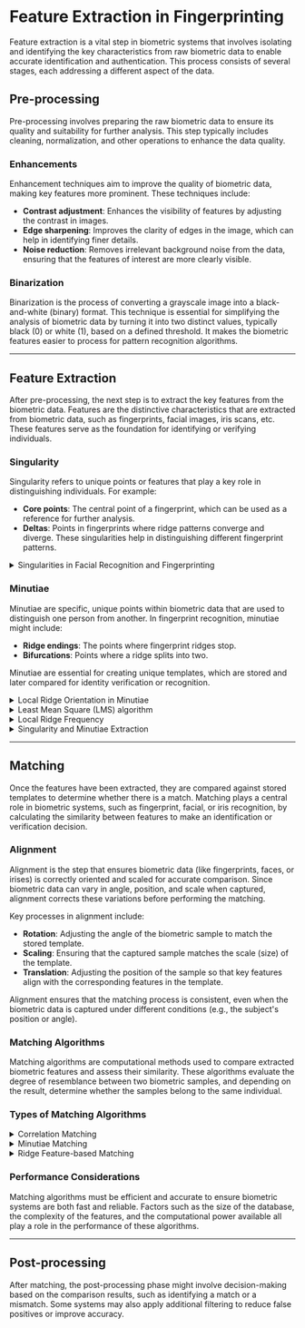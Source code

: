 # Feature Extraction in Fingerprinting
Feature extraction is a vital step in biometric systems that involves isolating and identifying the key characteristics from raw biometric data to enable accurate identification and authentication. This process consists of several stages, each addressing a different aspect of the data.

## Pre-processing
Pre-processing involves preparing the raw biometric data to ensure its quality and suitability for further analysis. This step typically includes cleaning, normalization, and other operations to enhance the data quality.

### Enhancements
Enhancement techniques aim to improve the quality of biometric data, making key features more prominent. These techniques include:
- **Contrast adjustment**: Enhances the visibility of features by adjusting the contrast in images.
- **Edge sharpening**: Improves the clarity of edges in the image, which can help in identifying finer details.
- **Noise reduction**: Removes irrelevant background noise from the data, ensuring that the features of interest are more clearly visible.

### Binarization
Binarization is the process of converting a grayscale image into a black-and-white (binary) format. This technique is essential for simplifying the analysis of biometric data by turning it into two distinct values, typically black (0) or white (1), based on a defined threshold. It makes the biometric features easier to process for pattern recognition algorithms.

---

## Feature Extraction
After pre-processing, the next step is to extract the key features from the biometric data. Features are the distinctive characteristics that are extracted from biometric data, such as fingerprints, facial images, iris scans, etc. These features serve as the foundation for identifying or verifying individuals.

### Singularity
Singularity refers to unique points or features that play a key role in distinguishing individuals. For example:
- **Core points**: The central point of a fingerprint, which can be used as a reference for further analysis.
- **Deltas**: Points in fingerprints where ridge patterns converge and diverge. These singularities help in distinguishing different fingerprint patterns.

<details>
  <summary>Singularities in Facial Recognition and Fingerprinting</summary>

---

In __facial recognition__, singularities might include the distances between key facial landmarks like eyes, nose, and mouth, which are crucial for distinguishing individuals.

In __fingerprinting__, there are three primary types of singularities that are commonly used in feature extraction:
- **Loop**
  - A loop is a type of fingerprint pattern where the ridge lines curve around and flow back into themselves, typically forming a circular or oval shape. These loops are among the most common fingerprint patterns.

- **Delta (Arch)**
  - A delta is a triangular pattern formed when three ridge lines converge or split. It is often located near the center of the fingerprint. Deltas are distinct landmarks used for comparison and are often present in the arch and loop patterns.

- **Whorl**
  - A whorl is a fingerprint pattern characterized by concentric circular ridge lines that revolve around a central point. This type of pattern is less common than loops and can have multiple concentric rings or spirals.

>Aligning the **cores** of two fingerprints is often the first step before a full comparison or match can be performed. By aligning the core points, biometric systems ensure that the fingerprint samples are in a similar orientation and position, improving the accuracy of further comparisons.

---

</details>

### Minutiae
Minutiae are specific, unique points within biometric data that are used to distinguish one person from another. In fingerprint recognition, minutiae might include:
- **Ridge endings**: The points where fingerprint ridges stop.
- **Bifurcations**: Points where a ridge splits into two.

Minutiae are essential for creating unique templates, which are stored and later compared for identity verification or recognition.
<details>
  <summary>Local Ridge Orientation in Minutiae</summary>
  
---

**Local ridge orientation** refers to the direction of the ridge lines at a specific point in the fingerprint. This orientation is essential for accurately identifying minutiae points and ensuring a reliable comparison between fingerprint samples.

- _Importance of Local Ridge Orientation_ <br>
  The local ridge orientation helps define the pattern and structure of a fingerprint by describing the direction in which the ridges are aligned at each minutiae point. It plays a critical role in enhancing the accuracy of the minutiae matching process by:
  1. Allowing a more precise identification of minutiae points.
  2. Ensuring that the extracted minutiae are correctly aligned when comparing two fingerprints.
  3. Improving the robustness of the fingerprint recognition system, even in cases where the sample may be rotated or distorted.

- _Methods of Determining Local Ridge Orientation_ <br>
  To accurately determine local ridge orientation, the following methods are commonly used:
  1. **Gradient-based techniques**: These methods compute the gradient of the pixel intensity in the fingerprint image to estimate the ridge orientation. By analyzing the intensity variation along the ridge lines, the orientation at each pixel can be determined.
  2. **Frequency-based methods**: These techniques calculate the frequency of ridges in a local window of the fingerprint image, which can then be used to derive the ridge orientation.

---

</details>

<details>
  <summary>Least Mean Square (LMS) algorithm</summary>

---

The Least Mean Square (LMS) algorithm is a statistical technique used to estimate the local ridge orientation at each pixel in a fingerprint image. The main objective is to minimize the error between the estimated orientation and the actual ridge orientation. This approach helps to improve the precision of feature extraction, even in noisy or imperfect fingerprint images.
  
  - _How the LMS Algorithm Works_ <br>
    The LMS orientation estimation algorithm works by iteratively adjusting the orientation estimate to minimize the difference between the predicted and actual ridge orientations. Here's a step-by-step overview:
    
    1. **Initialize Orientation Map**: <br> An initial orientation map is constructed for the fingerprint image. This map represents the estimated direction of ridges at each pixel based on the intensity gradients.
      
    2. **Calculate Local Gradients**: <br> For each pixel in a local region, the algorithm calculates the gradients (changes in intensity) in both the horizontal and vertical directions. The gradients give an indication of the ridge direction in that specific region.
    
    3. **Estimate Local Ridge Orientation**: <br> Using the gradients, the local ridge orientation at each pixel is estimated. The orientation is the direction in which the ridge lines are aligned, which is typically calculated using the gradient direction formula:
       - `Orientation = arctan(Gradient_y / Gradient_x)`
    
    4. **Least Mean Square Optimization**: <br> The LMS algorithm then minimizes the difference (or error) between the estimated and the actual ridge orientations by adjusting the orientation map. This is done using an iterative optimization process where the orientation estimates are refined to reduce the squared error between the observed ridge patterns and the predicted orientations.
    
    5. **Refinement and Final Orientation Map**: <br> After iterating through the process, the final orientation map is produced, providing an accurate representation of the ridge orientations across the fingerprint image.
  
  - _Advantages of LMS Algorithm_
    1. **Accuracy**: <br> The LMS algorithm provides an accurate estimate of local ridge orientations, which is crucial for extracting minutiae points (e.g., ridge endings and bifurcations) accurately.
    2. **Noise Robustness**: <br> The algorithm is robust to noise, as it optimizes the orientation map over the entire fingerprint, minimizing the impact of local distortions.
    3. **Computational Efficiency**: <br> LMS is computationally efficient and can be applied to large fingerprint databases without requiring excessive processing power.

---

</details>

<details>
  <summary>Local Ridge Frequency</summary>

---

Local ridge frequency plays a critical role in the following aspects of fingerprint recognition:
- **Ridge Pattern Characterization**: <br>
  By determining the ridge frequency, the system can characterize the fingerprint’s texture and structure, which is unique to each individual.
- **Minutiae Accuracy**: <br>
  Local ridge frequency helps improve the accuracy of minutiae extraction (such as ridge endings and bifurcations) by providing context for the spacing between ridges.
- **Fingerprint Matching**: <br>
  It is used to align and compare fingerprints, especially when dealing with variations in scale or distortions in the fingerprint images.

- _How Local Ridge Frequency Is Calculated_ <br>
The local ridge frequency is typically calculated by analyzing the image's pixel intensities and measuring the periodicity of the ridge lines in small local windows. The general process includes:
  1. **Select Local Window**: <br>
  Divide the fingerprint image into small overlapping regions or windows (typically a few pixels wide).
  2. **Calculate Ridge Periodicity**: <br>
  For each window, analyze the periodicity (distance between successive ridges) by calculating the frequency of the ridge lines. This is often done by applying techniques like **Fourier Transform** or **gradient-based methods** to estimate the ridge spacing.
  3. **Compute Ridge Frequency**: <br>
  The ridge frequency is the inverse of the ridge period and is typically measured in ridges per unit of distance (e.g., ridges per millimeter).

- _Methods for Estimating Local Ridge Frequency_ <br>
There are several methods to estimate the local ridge frequency:

  1. **Gradient-based Methods** <br>
  These methods calculate the gradient (change in pixel intensity) across the fingerprint. The ridge frequency can be estimated by analyzing the periodic changes in the gradient image.
  
  2. **Fourier Transform Methods** <br>
  Fourier analysis is used to analyze the frequency components of the fingerprint image. By transforming the image into the frequency domain, the ridge frequency can be detected by identifying the dominant frequency in the image’s periodic structure.
  
  3. **Gabor Filter Methods** <br>
  Gabor filters are used to estimate ridge frequency by convolving the fingerprint image with a set of Gabor filters, which are tuned to different frequencies and orientations. The result provides a detailed estimate of the ridge frequency in local regions.

- _Applications in Fingerprint Recognition_ <br>
  Local ridge frequency is essential for the following applications in fingerprint recognition systems:
  - **Feature Enhancement**: It helps enhance the fingerprint image by compensating for distortions and noise, improving the clarity of ridge patterns.
  - **Pre-processing for Minutiae Extraction**: Understanding the ridge frequency allows for better extraction of minutiae points, which are then used for comparison and identification.
  - **Fingerprint Matching and Alignment**: Local ridge frequency helps align fingerprint images by ensuring that the ridge patterns match in scale and orientation, even when there are variations in the fingerprint samples.

---

</details>

<details>
  <summary>Singularity and Minutiae Extraction</summary>

---

### Singularity Extraction
**Singularity Extraction** refers to the process of detecting distinctive points within the fingerprint image, known as singularities. These points help define the unique structure of the fingerprint and serve as key landmarks for comparison.

#### Singularity Detection: Poincaré Index
The **Poincaré index** is a mathematical tool used to detect and characterize singularities in a fingerprint. The Poincaré index is based on the local behavior of ridge lines around a singularity, specifically the curvature of the ridge pattern. It helps identify singularities such as:
- **Loops**
- **Whorls**
- **Deltas** <br>
The Poincaré index assigns a value to each pixel in the fingerprint image based on the rotation of ridge lines in its local neighborhood. Singularities are identified as regions where the index value significantly deviates, indicating the presence of a distinctive ridge pattern.

#### Types of Singularities
- **Core**: A central point within a loop or whorl, often used as a reference for comparison.
- **Delta**: A point where ridge lines diverge, typically found at the intersection of ridge lines.

---

### Minutiae Extraction

**Minutiae Extraction** is the process of detecting specific, unique features within the fingerprint ridges that can be used for identification. These minutiae are the key points of interest that serve as the primary features for fingerprint matching.

#### Types of Minutiae

1. **Ridge Endings**: Points where a ridge abruptly ends. Ridge endings are significant because they mark the termination of a ridge line.
   
2. **Bifurcations**: Points where a single ridge splits into two branches. These points are important for distinguishing between different fingerprint patterns.

#### Minutiae Detection Process

1. **Pre-processing**: The fingerprint image is enhanced to reduce noise and improve the clarity of ridge lines. This may involve contrast adjustment, noise reduction, and binarization.

2. **Ridge Thinning**: The fingerprint image is thinned to reduce the ridges to a single pixel width, making it easier to detect minutiae points.

3. **Minutiae Identification**: After thinning, the minutiae are identified by looking for specific patterns in the ridges:
   - **Ridge Endings**: Detected when a ridge ends at a pixel with no connected neighbors in the direction of the ridge.
   - **Bifurcations**: Identified when a ridge splits into two or more branches at a specific point.

4. **Minutiae Marking**: The minutiae points are marked on the fingerprint image, typically by storing their coordinates and the orientation of the ridge at that point.
   
</details>

---

## Matching
Once the features have been extracted, they are compared against stored templates to determine whether there is a match. Matching plays a central role in biometric systems, such as fingerprint, facial, or iris recognition, by calculating the similarity between features to make an identification or verification decision.

### Alignment
Alignment is the step that ensures biometric data (like fingerprints, faces, or irises) is correctly oriented and scaled for accurate comparison. Since biometric data can vary in angle, position, and scale when captured, alignment corrects these variations before performing the matching.

Key processes in alignment include:
- **Rotation**: Adjusting the angle of the biometric sample to match the stored template.
- **Scaling**: Ensuring that the captured sample matches the scale (size) of the template.
- **Translation**: Adjusting the position of the sample so that key features align with the corresponding features in the template.

Alignment ensures that the matching process is consistent, even when the biometric data is captured under different conditions (e.g., the subject's position or angle).

### Matching Algorithms
Matching algorithms are computational methods used to compare extracted biometric features and assess their similarity. These algorithms evaluate the degree of resemblance between two biometric samples, and depending on the result, determine whether the samples belong to the same individual.

### Types of Matching Algorithms

<details>
  <summary>Correlation Matching</summary>
  
### Description  
**Correlation Matching** is a technique where two biometric patterns are compared by evaluating the correlation between their pixel intensities or feature sets. This method involves aligning biometric images (such as fingerprints) and calculating the degree of similarity between corresponding points.

### Correlation Matching Formula  
The correlation score **S(T, I)** between a template **T(x, y)** and an input image **I(x, y)** can be computed as:  

`S(T, I) = max_(Δx, Δy, θ) CC(T, I^(Δx, Δy, θ))`

Where:
- `Δx`, `Δy`: Translations along the x and y axes, respectively.  
- `θ`: Rotation applied to the input image `I`.  
- `CC(T, I^(Δx, Δy, θ))`: Cross-correlation between the template `T` and the transformed input image `I` after translation and rotation adjustments.  
- `max_(Δx, Δy, θ)`: The maximum correlation value across all possible translations and rotations.

### Performance  
Correlation Matching is not heavily used due to the following limitations:  

- **Non-Linear Distortion:**  
  Variations in impressions of the same finger can lead to significant differences, reducing matching accuracy.  

- **Skin Conditions and Pressure Differences:**  
  Factors such as dryness, moisture, or pressure changes can cause variations in brightness, contrast, and ridge thickness, making direct correlation less effective.  

- **Computational Complexity:**  
  The method is computationally expensive, requiring significant processing power and time for alignment and comparison.

---

</details>
  
<details>
  <summary>Minutiae Matching</summary>
  
### Description  
Minutiae-Based Matching involves comparing specific features of biometric patterns, particularly in fingerprints. These features include ridge endings, bifurcations, and other distinct points. The goal is to match the minutiae sets extracted from both the template and input images.

### Minutiae Representation  
Each minutia can be defined by the set:  
`m = {c, x, y, θ}`
Where:  
- `c`: Type of minutia (ridge ending, bifurcation, etc.)  
- `x`: X-coordinate of the minutia point  
- `y`: Y-coordinate of the minutia point  
- `θ`: Orientation angle of the minutia

#### Template (T) and Input (I) Sets  
Let:  
- **Template (T)** = `{m₁, m₂, ..., mₙ}` be the set of minutiae in the template fingerprint.  
- **Input (I)** = `{m₁', m₂', ..., mₖ'}` be the set of minutiae in the input fingerprint.  

### Matching Parameters  
#### Spatial Distance (sd)  
The spatial distance between a template minutia `mi = {x, y}` and an input minutia `mj' = {x', y'}` is computed as:  
`sd(mi, mj') = √((x - x')² + (y - y')²)`

#### Directional Difference (dd)  
The directional difference between template and input minutiae is defined as:  
`dd(mi, mj') = |θ - θ'|`

#### Minutiae Matching Score (mm)  
The overall minutiae matching score `mm(T, I)` is computed based on the number of matched minutiae:  
`mm(T, I) = | M(T, I) | / min(|T|, |I|)`

Where:  
- `M(T, I)`: Set of matched minutiae between `T` and `I`.  
- `|T|`: Number of minutiae in the template.  
- `|I|`: Number of minutiae in the input.  

### Performance  
Minutiae-based matching is highly reliable when accurate minutiae extraction is possible. It is:  

- **Robust to Image Distortions:** Less affected by noise than pixel-based methods.  
- **Efficient:** Requires lower computational complexity compared to Correlation Matching.  

However, performance degrades when image quality is poor or when partial fingerprint data is available.  

---

### Pair Function (pf)  
A **Pair Function** compares two minutiae points `mi = {xi, yi, θi}` and `mj = {xj, yj, θj}` based on their spatial and directional relationships.  

The pair function is defined as:  
`pf(mi, mj) = (d, Δθ)`

Where:  
- `d = √((xi - xj)² + (yi - yj)²)`: Euclidean distance between the minutiae points.  
- `Δθ = |θi - θj|`: Absolute difference in orientation angles.  

This function helps create robust minutiae pairs for further analysis in local matching.

---

### Local Minutiae Matching  
Local minutiae matching focuses on comparing small neighborhoods of minutiae pairs between the **Template (T)** and **Input (I)** sets.  

#### Neighborhood Definition  
For each minutia `mi ∈ T`, define a neighborhood `Ni` consisting of all minutiae within a distance `R`:
`Ni = {mj ∈ T | d(mi, mj) ≤ R}`

#### Local Matching Score (lms)  
The local matching score `lms(mi, I)` for a minutia `mi` in the template with a neighborhood `Ni` is computed as:  
`lms(mi, I) = | M_local(Ni, I) | / | Ni |`

Where:  
- `M_local(Ni, I)`: Set of matched minutiae between `Ni` and corresponding neighborhoods in the input image `I`.  
- `|Ni|`: Number of minutiae in the neighborhood.  

---

</details>

<details>
  <summary>Ridge Feature-based Matching</summary>
  
## Ridge Feature-based Matching  
**Ridge Feature-based Matching** analyzes the global and local ridge features in biometric patterns. These features include ridge orientation, frequency, and curvature.  
### Key Characteristics:
- Utilizes both local and global pattern features.
- Less sensitive to noise and distortions compared to minutiae-based techniques.
- Requires sophisticated feature extraction algorithms.

---

</details>

### Performance Considerations
Matching algorithms must be efficient and accurate to ensure biometric systems are both fast and reliable. Factors such as the size of the database, the complexity of the features, and the computational power available all play a role in the performance of these algorithms.

---

## Post-processing
After matching, the post-processing phase might involve decision-making based on the comparison results, such as identifying a match or a mismatch. Some systems may also apply additional filtering to reduce false positives or improve accuracy.
